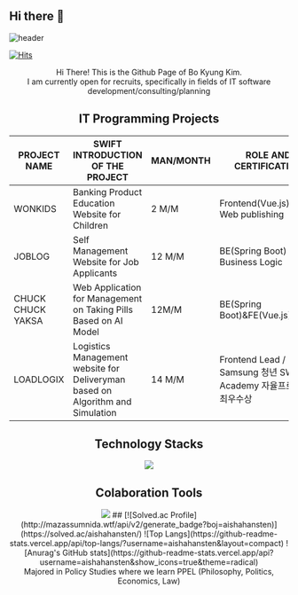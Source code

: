 ## Hi there 👋
![header](https://capsule-render.vercel.app/api?type=waving&color=gradient&height=120&animation=fadeIn&section=footer&text=Bo%20Kyung%20Kim's%20Github%20Page&fontAlign=30)

[![Hits](https://hits.seeyoufarm.com/api/count/incr/badge.svg?url=https%3A%2F%2Fgithub.com%2Faishahansten%2Fhit-counter&count_bg=%23FF6CB6&title_bg=%23BAF4F8&icon=tencentqq.svg&icon_color=%23FF6CB6&title=hits&edge_flat=false)](https://github.com/aishahansten)
<div align='center'>
<div>
  Hi There! This is the Github Page of Bo Kyung Kim.  
</div>
<div>
  I am currently open for recruits, specifically in fields of IT software development/consulting/planning
</div>

## IT Programming Projects 
|PROJECT NAME|SWIFT INTRODUCTION OF THE PROJECT|MAN/MONTH|ROLE AND CERTIFICATION|
|---|---|---|---|
|WONKIDS|Banking Product Education Website for Children|2 M/M|Frontend(Vue.js)&UIUX Web publishing|
|JOBLOG|Self Management Website for Job Applicants|12 M/M|BE(Spring Boot) Business Logic|
|CHUCK CHUCK YAKSA|Web Application for Management on Taking Pills Based on AI Model|12M/M|BE(Spring Boot)&FE(Vue.js)|
|LOADLOGIX|Logistics Management website for Deliveryman based on Algorithm and Simulation|14 M/M|Frontend Lead / Samsung 청년 SW Academy 자율프로젝트 최우수상|

## Technology Stacks
<img src="https://img.shields.io/badge/react-20232a.svg?style=for-the-badge&logo=springboot&logoColor=#6DB33F" />

## Colaboration Tools
<img src="https://img.shields.io/badge/Git-#F05032?style=flat-square&logo=git&logoColor=white"/>
## 
[![Solved.ac Profile](http://mazassumnida.wtf/api/v2/generate_badge?boj=aishahansten)](https://solved.ac/aishahansten/)
![Top Langs](https://github-readme-stats.vercel.app/api/top-langs/?username=aishahansten&layout=compact)
![Anurag's GitHub stats](https://github-readme-stats.vercel.app/api?username=aishahansten&show_icons=true&theme=radical)
<div>
  Majored in Policy Studies where we learn PPEL (Philosophy, Politics, Economics, Law) 
</div>
</div>
<!--
**aishahansten/aishahansten** is a ✨ _special_ ✨ repository because its `README.md` (this file) appears on your GitHub profile.

Here are some ideas to get you started:

- 🔭 I’m currently working on ...
- 🌱 I’m currently learning ...
- 👯 I’m looking to collaborate on ...
- 🤔 I’m looking for help with ...
- 💬 Ask me about ...
- 📫 How to reach me: ...
- 😄 Pronouns: ...
- ⚡ Fun fact: ...
-->
